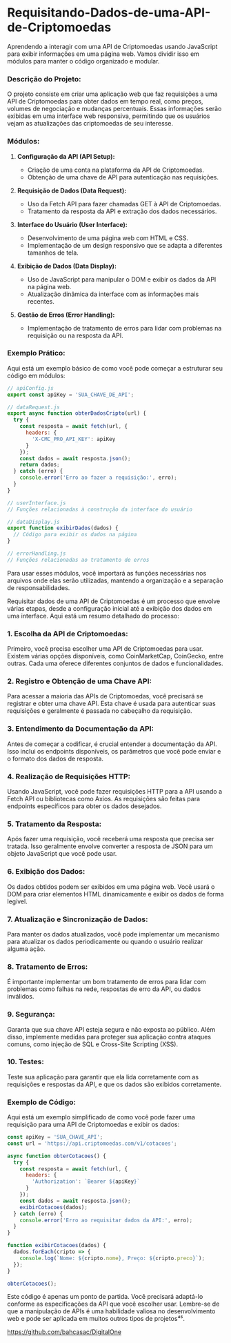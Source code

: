 # Requisitando-Dados-de-uma-API-de-Criptomoedas

Aprendendo a interagir com uma API de Criptomoedas usando JavaScript para exibir informações em uma página web. Vamos dividir isso em módulos para manter o código organizado e modular.

### Descrição do Projeto:
O projeto consiste em criar uma aplicação web que faz requisições a uma API de Criptomoedas para obter dados em tempo real, como preços, volumes de negociação e mudanças percentuais. Essas informações serão exibidas em uma interface web responsiva, permitindo que os usuários vejam as atualizações das criptomoedas de seu interesse.

### Módulos:
1. **Configuração da API (API Setup):**
   - Criação de uma conta na plataforma da API de Criptomoedas.
   - Obtenção de uma chave de API para autenticação nas requisições.

2. **Requisição de Dados (Data Request):**
   - Uso da Fetch API para fazer chamadas GET à API de Criptomoedas.
   - Tratamento da resposta da API e extração dos dados necessários.

3. **Interface do Usuário (User Interface):**
   - Desenvolvimento de uma página web com HTML e CSS.
   - Implementação de um design responsivo que se adapta a diferentes tamanhos de tela.

4. **Exibição de Dados (Data Display):**
   - Uso de JavaScript para manipular o DOM e exibir os dados da API na página web.
   - Atualização dinâmica da interface com as informações mais recentes.

5. **Gestão de Erros (Error Handling):**
   - Implementação de tratamento de erros para lidar com problemas na requisição ou na resposta da API.

### Exemplo Prático:
Aqui está um exemplo básico de como você pode começar a estruturar seu código em módulos:

```javascript
// apiConfig.js
export const apiKey = 'SUA_CHAVE_DE_API';

// dataRequest.js
export async function obterDadosCripto(url) {
  try {
    const resposta = await fetch(url, {
      headers: {
        'X-CMC_PRO_API_KEY': apiKey
      }
    });
    const dados = await resposta.json();
    return dados;
  } catch (erro) {
    console.error('Erro ao fazer a requisição:', erro);
  }
}

// userInterface.js
// Funções relacionadas à construção da interface do usuário

// dataDisplay.js
export function exibirDados(dados) {
  // Código para exibir os dados na página
}

// errorHandling.js
// Funções relacionadas ao tratamento de erros
```

Para usar esses módulos, você importará as funções necessárias nos arquivos onde elas serão utilizadas, mantendo a organização e a separação de responsabilidades.

Requisitar dados de uma API de Criptomoedas é um processo que envolve várias etapas, desde a configuração inicial até a exibição dos dados em uma interface. Aqui está um resumo detalhado do processo:

### 1. Escolha da API de Criptomoedas:
Primeiro, você precisa escolher uma API de Criptomoedas para usar. Existem várias opções disponíveis, como CoinMarketCap, CoinGecko, entre outras. Cada uma oferece diferentes conjuntos de dados e funcionalidades.

### 2. Registro e Obtenção de uma Chave API:
Para acessar a maioria das APIs de Criptomoedas, você precisará se registrar e obter uma chave API. Esta chave é usada para autenticar suas requisições e geralmente é passada no cabeçalho da requisição.

### 3. Entendimento da Documentação da API:
Antes de começar a codificar, é crucial entender a documentação da API. Isso inclui os endpoints disponíveis, os parâmetros que você pode enviar e o formato dos dados de resposta.

### 4. Realização de Requisições HTTP:
Usando JavaScript, você pode fazer requisições HTTP para a API usando a Fetch API ou bibliotecas como Axios. As requisições são feitas para endpoints específicos para obter os dados desejados.

### 5. Tratamento da Resposta:
Após fazer uma requisição, você receberá uma resposta que precisa ser tratada. Isso geralmente envolve converter a resposta de JSON para um objeto JavaScript que você pode usar.

### 6. Exibição dos Dados:
Os dados obtidos podem ser exibidos em uma página web. Você usará o DOM para criar elementos HTML dinamicamente e exibir os dados de forma legível.

### 7. Atualização e Sincronização de Dados:
Para manter os dados atualizados, você pode implementar um mecanismo para atualizar os dados periodicamente ou quando o usuário realizar alguma ação.

### 8. Tratamento de Erros:
É importante implementar um bom tratamento de erros para lidar com problemas como falhas na rede, respostas de erro da API, ou dados inválidos.

### 9. Segurança:
Garanta que sua chave API esteja segura e não exposta ao público. Além disso, implemente medidas para proteger sua aplicação contra ataques comuns, como injeção de SQL e Cross-Site Scripting (XSS).

### 10. Testes:
Teste sua aplicação para garantir que ela lida corretamente com as requisições e respostas da API, e que os dados são exibidos corretamente.

### Exemplo de Código:
Aqui está um exemplo simplificado de como você pode fazer uma requisição para uma API de Criptomoedas e exibir os dados:

```javascript
const apiKey = 'SUA_CHAVE_API';
const url = 'https://api.criptomoedas.com/v1/cotacoes';

async function obterCotacoes() {
  try {
    const resposta = await fetch(url, {
      headers: {
        'Authorization': `Bearer ${apiKey}`
      }
    });
    const dados = await resposta.json();
    exibirCotacoes(dados);
  } catch (erro) {
    console.error('Erro ao requisitar dados da API:', erro);
  }
}

function exibirCotacoes(dados) {
  dados.forEach(cripto => {
    console.log(`Nome: ${cripto.nome}, Preço: ${cripto.preco}`);
  });
}

obterCotacoes();
```

Este código é apenas um ponto de partida. Você precisará adaptá-lo conforme as especificações da API que você escolher usar. Lembre-se de que a manipulação de APIs é uma habilidade valiosa no desenvolvimento web e pode ser aplicada em muitos outros tipos de projetos⁴⁵.

https://github.com/bahcasac/DigitalOne
